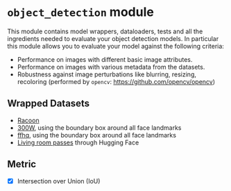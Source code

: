 # `object_detection` module

This module contains model wrappers, dataloaders, tests and all the ingredients needed to evaluate your object detection models.
In particular this module allows you to evaluate your model against the following criteria:

- Performance on images with different basic image attributes.
- Performance on images with various metadata from the datasets.
- Robustness against image perturbations like blurring, resizing, recoloring (performed by `opencv`: https://github.com/opencv/opencv)

## Wrapped Datasets

- [Racoon](https://www.kaggle.com/datasets/debasisdotcom/racoon-detection/data)
- [300W](https://ibug.doc.ic.ac.uk/resources/300-W/), using the boundary box around all face landmarks
- [ffhq](https://github.com/DCGM/ffhq-features-dataset), using the boundary box around all face landmarks
- [Living room passes](https://huggingface.co/datasets/Nfiniteai/living-room-passes) through Hugging Face

## Metric

- [x] Intersection over Union (IoU)
